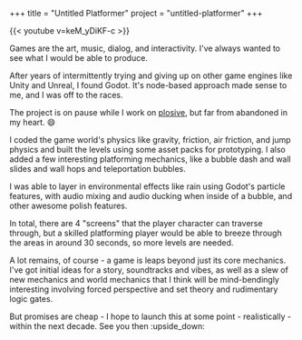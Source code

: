 +++
title = "Untitled Platformer"
project = "untitled-platformer"
+++

{{< youtube v=keM_yDiKF-c >}}

Games are the art, music, dialog, and interactivity. I've always wanted to see what I would be able to produce.

After years of intermittently trying and giving up on other game engines like Unity and Unreal, I found Godot. It's node-based approach made sense to me, and I was off to the races.

The project is on pause while I work on [plosive](/projects/plosive), but far from abandoned in my heart. :smile:

I coded the game world's physics like gravity, friction, air friction, and jump physics and built the levels using some asset packs for prototyping. I also added a few interesting platforming mechanics, like a bubble dash and wall slides and wall hops and teleportation bubbles.

I was able to layer in environmental effects like rain using Godot's particle features, with audio mixing and audio ducking when inside of a bubble, and other awesome polish features.

In total, there are 4 "screens" that the player character can traverse through, but a skilled platforming player would be able to breeze through the areas in around 30 seconds, so more levels are needed.

A lot remains, of course - a game is leaps beyond just its core mechanics. I've got initial ideas for a story, soundtracks and vibes, as well as a slew of new mechanics and world mechanics that I think will be mind-bendingly interesting involving forced perspective and set theory and rudimentary logic gates.

But promises are cheap - I hope to launch this at some point - realistically - within the next decade. See you then :upside_down:
